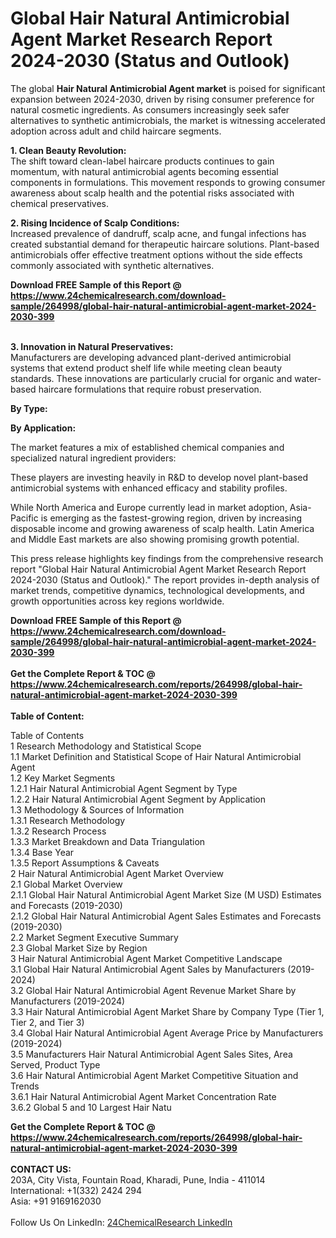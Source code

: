 <h1>Global Hair Natural Antimicrobial Agent Market Research Report 2024-2030 (Status and Outlook)</h1><p>The global <strong>Hair Natural Antimicrobial Agent market</strong> is poised for significant expansion between 2024-2030, driven by rising consumer preference for natural cosmetic ingredients. As consumers increasingly seek safer alternatives to synthetic antimicrobials, the market is witnessing accelerated adoption across adult and child haircare segments.</p><p><strong>1. Clean Beauty Revolution:</strong><br>
The shift toward clean-label haircare products continues to gain momentum, with natural antimicrobial agents becoming essential components in formulations. This movement responds to growing consumer awareness about scalp health and the potential risks associated with chemical preservatives.</p><p><strong>2. Rising Incidence of Scalp Conditions:</strong><br>
Increased prevalence of dandruff, scalp acne, and fungal infections has created substantial demand for therapeutic haircare solutions. Plant-based antimicrobials offer effective treatment options without the side effects commonly associated with synthetic alternatives.</p><div><b>Download FREE Sample of this Report @ 
            <a href="https://www.24chemicalresearch.com/download-sample/264998/global-hair-natural-antimicrobial-agent-market-2024-2030-399">
            https://www.24chemicalresearch.com/download-sample/264998/global-hair-natural-antimicrobial-agent-market-2024-2030-399</a></b></div><br><p><strong>3. Innovation in Natural Preservatives:</strong><br>
Manufacturers are developing advanced plant-derived antimicrobial systems that extend product shelf life while meeting clean beauty standards. These innovations are particularly crucial for organic and water-based haircare formulations that require robust preservation.</p><p><strong>By Type:</strong></p><p><strong>By Application:</strong></p><p>The market features a mix of established chemical companies and specialized natural ingredient providers:</p><p>These players are investing heavily in R&amp;D to develop novel plant-based antimicrobial systems with enhanced efficacy and stability profiles.</p><p>While North America and Europe currently lead in market adoption, Asia-Pacific is emerging as the fastest-growing region, driven by increasing disposable income and growing awareness of scalp health. Latin America and Middle East markets are also showing promising growth potential.</p><p>This press release highlights key findings from the comprehensive research report "Global Hair Natural Antimicrobial Agent Market Research Report 2024-2030 (Status and Outlook)." The report provides in-depth analysis of market trends, competitive dynamics, technological developments, and growth opportunities across key regions worldwide.</p><div><b>Download FREE Sample of this Report @ 
            <a href="https://www.24chemicalresearch.com/download-sample/264998/global-hair-natural-antimicrobial-agent-market-2024-2030-399">
            https://www.24chemicalresearch.com/download-sample/264998/global-hair-natural-antimicrobial-agent-market-2024-2030-399</a></b></div><br><div><b>Get the Complete Report & TOC @ 
            <a href="https://www.24chemicalresearch.com/reports/264998/global-hair-natural-antimicrobial-agent-market-2024-2030-399">
            https://www.24chemicalresearch.com/reports/264998/global-hair-natural-antimicrobial-agent-market-2024-2030-399</a></b></div><br>
            <b>Table of Content:</b><p>Table of Contents<br />
1 Research Methodology and Statistical Scope<br />
1.1 Market Definition and Statistical Scope of Hair Natural Antimicrobial Agent<br />
1.2 Key Market Segments<br />
1.2.1 Hair Natural Antimicrobial Agent Segment by Type<br />
1.2.2 Hair Natural Antimicrobial Agent Segment by Application<br />
1.3 Methodology & Sources of Information<br />
1.3.1 Research Methodology<br />
1.3.2 Research Process<br />
1.3.3 Market Breakdown and Data Triangulation<br />
1.3.4 Base Year<br />
1.3.5 Report Assumptions & Caveats<br />
2 Hair Natural Antimicrobial Agent Market Overview<br />
2.1 Global Market Overview<br />
2.1.1 Global Hair Natural Antimicrobial Agent Market Size (M USD) Estimates and Forecasts (2019-2030)<br />
2.1.2 Global Hair Natural Antimicrobial Agent Sales Estimates and Forecasts (2019-2030)<br />
2.2 Market Segment Executive Summary<br />
2.3 Global Market Size by Region<br />
3 Hair Natural Antimicrobial Agent Market Competitive Landscape<br />
3.1 Global Hair Natural Antimicrobial Agent Sales by Manufacturers (2019-2024)<br />
3.2 Global Hair Natural Antimicrobial Agent Revenue Market Share by Manufacturers (2019-2024)<br />
3.3 Hair Natural Antimicrobial Agent Market Share by Company Type (Tier 1, Tier 2, and Tier 3)<br />
3.4 Global Hair Natural Antimicrobial Agent Average Price by Manufacturers (2019-2024)<br />
3.5 Manufacturers Hair Natural Antimicrobial Agent Sales Sites, Area Served, Product Type<br />
3.6 Hair Natural Antimicrobial Agent Market Competitive Situation and Trends<br />
3.6.1 Hair Natural Antimicrobial Agent Market Concentration Rate<br />
3.6.2 Global 5 and 10 Largest Hair Natu</p><div><b>Get the Complete Report & TOC @ 
            <a href="https://www.24chemicalresearch.com/reports/264998/global-hair-natural-antimicrobial-agent-market-2024-2030-399">
            https://www.24chemicalresearch.com/reports/264998/global-hair-natural-antimicrobial-agent-market-2024-2030-399</a></b></div><br><b>CONTACT US:</b><br>
            203A, City Vista, Fountain Road, Kharadi, Pune, India - 411014<br>
            International: +1(332) 2424 294<br>
            Asia: +91 9169162030 <br><br>
            Follow Us On LinkedIn: <a href="https://www.linkedin.com/company/24chemicalresearch/">24ChemicalResearch LinkedIn</a>